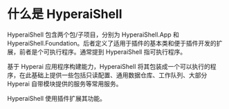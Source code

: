 # 什么是 HyperaiShell

HyperaiShell 包含两个包/子项目，分别为 HyperaiShell.App 和 HyperaiShell.Foundation。后者定义了适用于插件的基本类和便于插件开发的扩展，前者是个可执行程序。通常提到 HyperaiShell 指可执行程序。

基于 Hyperai 应用程序构建能力，HyperaiShell 将其包装成一个可以执行的程序，在此基础上提供一些包括只读配置、通用数据仓库、工作队列、大部分 Hyperai 自带模块提供的服务等常用服务。

HyperaiShell 使用插件扩展其功能。
